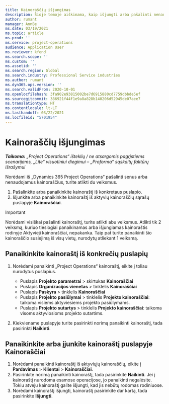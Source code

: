 ```yaml
---
title: Kainoraščių išjungimas
description: Šioje temoje aiškinama, kaip išjungti arba pašalinti nenaudojamus ar senus kainoraščius.
author: rumant
manager: AnnBe
ms.date: 03/19/2021
ms.topic: article
ms.prod: ''
ms.service: project-operations
audience: Application User
ms.reviewer: kfend
ms.search.scope: ''
ms.custom: ''
ms.assetid: ''
ms.search.region: Global
ms.search.industry: Professional Service industries
ms.author: rumant
ms.dyn365.ops.version: ''
ms.search.validFrom: 2020-10-01
ms.openlocfilehash: 3fa902e93815002be7d6915880cd7759dbbde5ef
ms.sourcegitcommit: 386921f44f1e9a8a828b140206d52945de07aee7
ms.translationtype: HT
ms.contentlocale: lt-LT
ms.lasthandoff: 03/22/2021
ms.locfileid: "5701954"
---
```

# <a name="deactivate-price-lists"></a>Kainoraščių išjungimas 

_**Taikoma:** „Project Operations“ išteklių / ne atsargomis pagrįstiems scenarijams, „Lite“ visuotiniui diegimui – „Proforma“ sąskaitų faktūrų išrašymui_

Norėdami iš „Dynamics 365 Project Operations“ pašalinti senus arba nenaudojamus kainoraščius, turite atlikti du veiksmus. 

1. Pašalinkite arba panaikinkite kainoraštį iš konkretaus puslapio.
2. Išjunkite arba panaikinkite kainoraštį iš aktyvių kainoraščių sąrašų puslapyje **Kainoraščiai**.

>[!IMPORTANT]
> Norėdami visiškai pašalinti kainoraštį, turite atlikti abu veiksmus. Atlikti tik 2 veiksmą, kuriuo tiesiogiai panaikinamas arba išjungiamas kainoraštis rodinyje Aktyvieji kainoraščiai, nepakanka. Taip pat turite panaikinti šio kainoraščio susiejimą iš visų vietų, nurodytų atliekant 1 veiksmą.

## <a name="delete-the-price-list-from-specific-pages"></a>Panaikinkite kainoraštį iš konkrečių puslapių
1. Norėdami panaikinti „Project Operations“ kainoraštį, eikite į toliau nurodytus puslapius.  

      - Puslapis **Projekto parametrai** > skirtukas **Kainoraščiai**
      - Puslapis **Organizacijos vienetas** > tinklelis **Kainoraščiai**
      - Puslapis **Paskyra** > tinklelis **Kainoraščiai**
      - Puslapis **Projekto pasiūlymai** > tinklelis **Projekto kainoraščiai**: taikoma visiems aktyviesiems projekto pasiūlymams.
      - Puslapis **Projekto sutartys** > tinklelis **Projekto kainoraščiai**: taikoma visoms aktyviosioms projekto sutartims.

 2. Kiekviename puslapyje turite pasirinkti norimą panaikinti kainoraštį, tada pasirinkti **Naikinti**. 
 
## <a name="delete-or-deactivate-the-price-list-from-the-price-lists-page"></a>Panaikinkite arba įjunkite kainoraštį puslapyje Kainoraščiai
 
1. Norėdami panaikinti kainoraštį iš aktyviųjų kainoraščių, eikite į **Pardavimas** > **Klientai** > **Kainoraščiai**. 
2. Pasirinkite norimą panaikinti kainoraštį, tada pasirinkite **Naikinti**. Jei į kainoraštį nurodoma esamose operacijose, jo panaikinti negalėsite. Tokiu atveju kainoraštį galite išjungti, kad jis nebūtų rodomas rodiniuose. 
3. Norėdami kainoraštį išjungti, kainoraštį pasirinkite dar kartą, tada pasirinkite **Išjungti**.   
